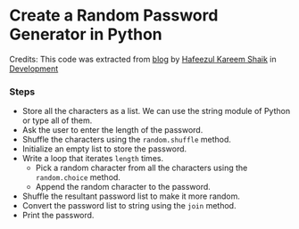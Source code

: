 # Create a Random Password Generator in Python

Credits: This code was extracted from [blog](https://geekflare.com/password-generator-python-code/) by [Hafeezul Kareem Shaik](https://geekflare.com/author/hafeezulkareem/) in [Development](https://geekflare.com/category/development/)

### Steps

-   Store all the characters as a list. We can use the string module of Python or type all of them.
-   Ask the user to enter the length of the password.
-   Shuffle the characters using the  `random.shuffle`  method.
-   Initialize an empty list to store the password.
-   Write a loop that iterates  `length`  times.
    -   Pick a random character from all the characters using the  `random.choice`  method.
    -   Append the random character to the password.
-   Shuffle the resultant password list to make it more random.
-   Convert the password list to string using the  `join`  method.
-   Print the password.